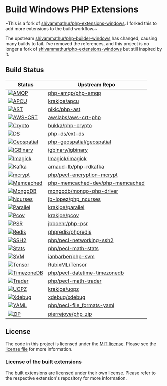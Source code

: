 # Build Windows PHP Extensions

~This is a fork of [shivammathur/php-extensions-windows](https://github.com/shivammathur/php-extensions-windows).
I forked this to add more extensions to the build workflow.~

The upstream [shivammathur/php-builder-windows](https://github.com/shivammathur/php-builder-windows "PHP Snapshots") has changed, causing many builds to fail.
I've removed the references, and this project is no longer a fork of [shivammathur/php-extensions-windows](https://github.com/shivammathur/php-extensions-windows) but still inspired by it.

## Build Status
| Status | Upstream Repo |
| --- | ----- |
| [![AMQP](https://github.com/jb-lopez/php-extensions-windows/actions/workflows/amqp.yml/badge.svg)](https://github.com/jb-lopez/php-extensions-windows/releases/tag/amqp) | [php-amqp/php-amqp](https://github.com/php-amqp/php-amqp) |
| [![APCU](https://github.com/jb-lopez/php-extensions-windows/actions/workflows/apcu.yml/badge.svg)](https://github.com/jb-lopez/php-extensions-windows/releases/tag/apcu) | [krakjoe/apcu](https://github.com/krakjoe/apcu) |
| [![AST](https://github.com/jb-lopez/php-extensions-windows/actions/workflows/ast.yml/badge.svg)](https://github.com/jb-lopez/php-extensions-windows/releases/tag/ast) | [nikic/php-ast](https://github.com/nikic/php-ast) |
| [![AWS-CRT](https://github.com/jb-lopez/php-extensions-windows/actions/workflows/awscrt.yml/badge.svg)](https://github.com/jb-lopez/php-extensions-windows/releases/tag/awscrt) | [awslabs/aws-crt-php](https://github.com/awslabs/aws-crt-php) |
| [![Crypto](https://github.com/jb-lopez/php-extensions-windows/actions/workflows/crypto.yml/badge.svg)](https://github.com/jb-lopez/php-extensions-windows/releases/tag/crypto) | [bukka/php-crypto](https://github.com/bukka/php-crypto) |
| [![DS](https://github.com/jb-lopez/php-extensions-windows/actions/workflows/ds.yml/badge.svg)](https://github.com/jb-lopez/php-extensions-windows/releases/tag/ds) | [php-ds/ext-ds](https://github.com/php-ds/ext-ds) |
| [![Geospatial](https://github.com/jb-lopez/php-extensions-windows/actions/workflows/geospatial.yml/badge.svg)](https://github.com/jb-lopez/php-extensions-windows/releases/tag/geospatial) | [php-geospatial/geospatial](https://github.com/php-geospatial/geospatial) |
| [![IGBinary](https://github.com/jb-lopez/php-extensions-windows/actions/workflows/igbinary.yml/badge.svg)](https://github.com/jb-lopez/php-extensions-windows/releases/tag/igbinary) | [igbinary/igbinary](https://github.com/igbinary/igbinary) |
| [![Imagick](https://github.com/jb-lopez/php-extensions-windows/actions/workflows/imagick.yml/badge.svg)](https://github.com/jb-lopez/php-extensions-windows/releases/tag/imagick) | [Imagick/imagick](https://github.com/Imagick/imagick) |
| [![Kafka](https://github.com/jb-lopez/php-extensions-windows/actions/workflows/rdkafka.yml/badge.svg)](https://github.com/jb-lopez/php-extensions-windows/releases/tag/rdkafka) | [arnaud-lb/php-rdkafka](https://github.com/arnaud-lb/php-rdkafka) |
| [![mcrypt](https://github.com/jb-lopez/php-extensions-windows/actions/workflows/mcrypt.yml/badge.svg)](https://github.com/jb-lopez/php-extensions-windows/releases/tag/mcrypt) | [php/pecl-encryption-mcrypt](https://github.com/php/pecl-encryption-mcrypt) |
| [![Memcached](https://github.com/jb-lopez/php-extensions-windows/actions/workflows/memcached.yml/badge.svg)](https://github.com/jb-lopez/php-extensions-windows/releases/tag/memcached) | [php-memcached-dev/php-memcached](https://github.com/php-memcached-dev/php-memcached) |
| [![MongoDB](https://github.com/jb-lopez/php-extensions-windows/actions/workflows/mongodb.yml/badge.svg)](https://github.com/jb-lopez/php-extensions-windows/releases/tag/mongodb) | [mongodb/mongo-php-driver](https://github.com/mongodb/mongo-php-driver) |
| [![Ncurses](https://github.com/jb-lopez/php-extensions-windows/actions/workflows/ncurses.yml/badge.svg)](https://github.com/jb-lopez/php-extensions-windows/releases/tag/ncurses) | [jb-lopez/php_ncurses](https://github.com/jb-lopez/php_ncurses) |
| [![Parallel](https://github.com/jb-lopez/php-extensions-windows/actions/workflows/parallel.yml/badge.svg)](https://github.com/jb-lopez/php-extensions-windows/releases/tag/parallel) | [krakjoe/parallel](https://github.com/krakjoe/parallel) |
| [![Pcov](https://github.com/jb-lopez/php-extensions-windows/actions/workflows/pcov.yml/badge.svg)](https://github.com/jb-lopez/php-extensions-windows/releases/tag/pcov) | [krakjoe/pcov](https://github.com/krakjoe/pcov) |
| [![PSR](https://github.com/jb-lopez/php-extensions-windows/actions/workflows/psr.yml/badge.svg)](https://github.com/jb-lopez/php-extensions-windows/releases/tag/psr) | [jbboehr/php-psr](https://github.com/jbboehr/php-psr) |
| [![Redis](https://github.com/jb-lopez/php-extensions-windows/actions/workflows/phpredis.yml/badge.svg)](https://github.com/jb-lopez/php-extensions-windows/releases/tag/redis) | [phpredis/phpredis](https://github.com/phpredis/phpredis) |
| [![SSH2](https://github.com/jb-lopez/php-extensions-windows/actions/workflows/ssh2.yml/badge.svg)](https://github.com/jb-lopez/php-extensions-windows/releases/tag/ssh2) | [php/pecl-networking-ssh2](https://github.com/php/pecl-networking-ssh2) |
| [![Stats](https://github.com/jb-lopez/php-extensions-windows/actions/workflows/stats.yml/badge.svg)](https://github.com/jb-lopez/php-extensions-windows/releases/tag/stats) | [php/pecl-math-stats](https://github.com/php/pecl-math-stats) |
| [![SVM](https://github.com/jb-lopez/php-extensions-windows/actions/workflows/svm.yml/badge.svg)](https://github.com/jb-lopez/php-extensions-windows/releases/tag/svm) | [ianbarber/php-svm](https://github.com/ianbarber/php-svm) |
| [![Tensor](https://github.com/jb-lopez/php-extensions-windows/actions/workflows/tensor.yml/badge.svg)](https://github.com/jb-lopez/php-extensions-windows/releases/tag/tensor) | [RubixML/Tensor](https://github.com/RubixML/Tensor) |
| [![TimezoneDB](https://github.com/jb-lopez/php-extensions-windows/actions/workflows/timezonedb.yml/badge.svg)](https://github.com/jb-lopez/php-extensions-windows/releases/tag/timezonedb) | [php/pecl-datetime-timezonedb](https://github.com/php/pecl-datetime-timezonedb) |
| [![Trader](https://github.com/jb-lopez/php-extensions-windows/actions/workflows/trader.yml/badge.svg)](https://github.com/jb-lopez/php-extensions-windows/releases/tag/trader) | [php/pecl-math-trader](https://github.com/php/pecl-math-trader) |
| [![UOPZ](https://github.com/jb-lopez/php-extensions-windows/actions/workflows/uopz.yml/badge.svg)](https://github.com/jb-lopez/php-extensions-windows/releases/tag/uopz) | [krakjoe/uopz](https://github.com/krakjoe/uopz) |
| [![Xdebug](https://github.com/jb-lopez/php-extensions-windows/actions/workflows/xdebug.yml/badge.svg)](https://github.com/jb-lopez/php-extensions-windows/releases/tag/xdebug) | [xdebug/xdebug](https://github.com/xdebug/xdebug) |
| [![YAML](https://github.com/jb-lopez/php-extensions-windows/actions/workflows/yaml.yml/badge.svg)](https://github.com/jb-lopez/php-extensions-windows/releases/tag/yaml) | [php/pecl-file_formats-yaml](https://github.com/php/pecl-file_formats-yaml) |
| [![ZIP](https://github.com/jb-lopez/php-extensions-windows/actions/workflows/zip.yml/badge.svg)](https://github.com/jb-lopez/php-extensions-windows/releases/tag/zip) | [pierrejoye/php_zip](https://github.com/pierrejoye/php_zip) |

## License
The code in this project is licensed under the [MIT license](http://choosealicense.com/licenses/mit/).
Please see the [license file](LICENSE) for more information.

### License of the built extensions
The built extensions are licensed under their own license. Please refer to the respective extension's repository for more information.
